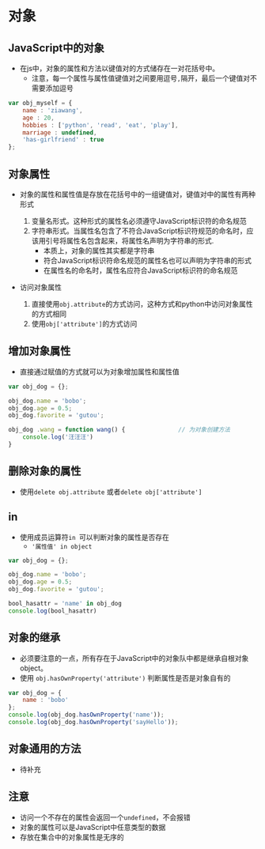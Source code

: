 # 对象

## JavaScript中的对象
- 在js中，对象的属性和方法以键值对的方式储存在一对花括号中。
	- 注意，每一个属性与属性值键值对之间要用逗号`,`隔开，最后一个键值对不需要添加逗号

```javascript
var obj_myself = {
    name : 'ziawang',
    age : 20,
    hobbies : ['python', 'read', 'eat', 'play'],
    marriage : undefined,
    'has-girlfriend' : true
};
```



## 对象属性
- 对象的属性和属性值是存放在花括号中的一组键值对，键值对中的属性有两种形式
	1. 变量名形式。这种形式的属性名必须遵守JavaScript标识符的命名规范
	2. 字符串形式。当属性名包含了不符合JavaScript标识符规范的命名时，应该用引号将属性名包含起来，将属性名声明为字符串的形式.
		- 本质上，对象的属性其实都是字符串
		- 符合JavaScript标识符命名规范的属性名也可以声明为字符串的形式
		- 在属性名的命名时，属性名应符合JavaScript标识符的命名规范
	
- 访问对象属性  
	1. 直接使用`obj.attribute`的方式访问，这种方式和python中访问对象属性的方式相同
	2. 使用`obj['attribute']`的方式访问

## 增加对象属性
- 直接通过赋值的方式就可以为对象增加属性和属性值

```javascript
var obj_dog = {};

obj_dog.name = 'bobo';
obj_dog.age = 0.5;
obj_dog.favorite = 'gutou';

obj_dog .wang = function wang() {				// 为对象创建方法
    console.log('汪汪汪')
}
```



## 删除对象的属性
- 使用`delete obj.attribute` 或者`delete obj['attribute']`


##  in
- 使用成员运算符`in `可以判断对象的属性是否存在
	- `'属性值' in object`

```javascript
var obj_dog = {};

obj_dog.name = 'bobo';
obj_dog.age = 0.5;
obj_dog.favorite = 'gutou';

bool_hasattr = 'name' in obj_dog
console.log(bool_hasattr)
```


## 对象的继承
- 必须要注意的一点，所有存在于JavaScript中的对象队中都是继承自根对象object。
- 使用 `obj.hasOwnProperty('attribute')` 判断属性是否是对象自有的



```javascript
var obj_dog = {
    name : 'bobo'
};
console.log(obj_dog.hasOwnProperty('name'));
console.log(obj_dog.hasOwnProperty('sayHello'));
```



## 对象通用的方法
- 待补充


## 注意
- 访问一个不存在的属性会返回一个`undefined`，不会报错
- 对象的属性可以是JavaScript中任意类型的数据
- 存放在集合中的对象属性是无序的